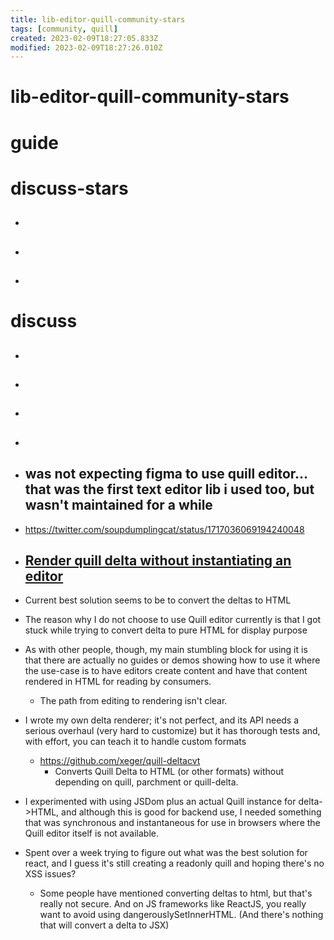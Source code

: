 ```yaml
---
title: lib-editor-quill-community-stars
tags: [community, quill]
created: 2023-02-09T18:27:05.833Z
modified: 2023-02-09T18:27:26.010Z
---
```


# lib-editor-quill-community-stars

# guide

# discuss-stars
- ## 

- ## 

- ## 
# discuss
- ## 

- ## 

- ## 

- ## 

- ## was not expecting figma to use quill editor... that was the first text editor lib i used too, but wasn't maintained for a while
- https://twitter.com/soupdumplingcat/status/1717036069194240048

- ## [Render quill delta without instantiating an editor](https://github.com/quilljs/quill/issues/993)
- Current best solution seems to be to convert the deltas to HTML
- The reason why I do not choose to use Quill editor currently is that I got stuck while trying to convert delta to pure HTML for display purpose
- As with other people, though, my main stumbling block for using it is that there are actually no guides or demos showing how to use it where the use-case is to have editors create content and have that content rendered in HTML for reading by consumers.
  - The path from editing to rendering isn't clear.

- I wrote my own delta renderer; it's not perfect, and its API needs a serious overhaul (very hard to customize) but it has thorough tests and, with effort, you can teach it to handle custom formats
  - https://github.com/xeger/quill-deltacvt
    - Converts Quill Delta to HTML (or other formats) without depending on quill, parchment or quill-delta.
- I experimented with using JSDom plus an actual Quill instance for delta->HTML, and although this is good for backend use, I needed something that was synchronous and instantaneous for use in browsers where the Quill editor itself is not available.

- Spent over a week trying to figure out what was the best solution for react, and I guess it's still creating a readonly quill and hoping there's no XSS issues? 
  - Some people have mentioned converting deltas to html, but that's really not secure. And on JS frameworks like ReactJS, you really want to avoid using dangerouslySetInnerHTML. (And there's nothing that will convert a delta to JSX)
